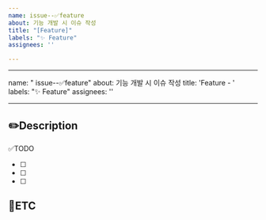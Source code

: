 ```yaml
---
name: issue--✅feature
about: 기능 개발 시 이슈 작성
title: "[Feature]"
labels: "✨ Feature"
assignees: ''

---
```


---
name: " issue--✅feature"
about: 기능 개발 시 이슈 작성
title: 'Feature - '
labels: "✨ Feature"
assignees: ''

---

✏️Description
-
<!--작업사항을 입력해주세요-->

✅TODO
- [ ] <!-- todo -->
- [ ] <!-- todo -->
- [ ] <!-- todo -->

🐾ETC
-
